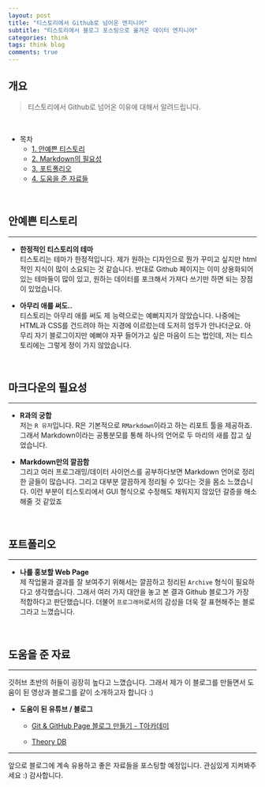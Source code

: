 ```yaml
---  
layout: post  
title: "티스토리에서 Github로 넘어온 엔지니어"
subtitle: "티스토리에서 블로그 포스팅으로 옮겨온 데이터 엔지니어"  
categories: think  
tags: think blog
comments: true  
---  
```




## 개요
> 티스토리에서 Github로 넘어온 이유에 대해서 알려드립니다.

<br/>

- 목차
    - [1. 안예쁜 티스토리](#안예쁜-티스토리)
    - [2. Markdown의 필요성](#마크다운의-필요성)
    - [3. 포트폴리오](#포트폴리오)
    - [4. 도움을 준 자료들](#도움을-준-자료)


<br/>

## 안예쁜 티스토리
---
* __한정적인 티스토리의 테마__  
티스토리는 테마가 한정적입니다. 제가 원하는 디자인으로 뭔가 꾸미고 싶지만 html적인 지식이 많이 소요되는 것 같습니다. 반대로 Github 페이지는 이미 상용화되어있는 테마들이 많이 있고, 원하는 데이터를 포크해서 가져다 쓰기만 하면 되는 장점이 있었습니다. 

* __아무리 애를 써도..__  
티스토리는 아무리 애를 써도 제 능력으로는 예뻐지지가 않았습니다. 나중에는 HTML과 CSS를 건드려야 하는 지경에 이르렀는데 도저히 엄두가 안나더군요. 아무리 자기 블로그이지만 예뻐야 자꾸 들어가고 싶은 마음이 드는 법인데, 저는 티스토리에는 그렇게 정이 가지 않았습니다.
<BR/>

## 마크다운의 필요성

---

* __R과의 궁합__  
저는 `R 유저`입니다. R은 기본적으로 `RMarkdown`이라고 하는 리포트 툴을 제공하죠. 그래서 Markdown이라는 공통분모를 통해 하나의 언어로 두 마리의 새를 잡고 싶었습니다.

* __Markdown만의 깔끔함__  
그리고 여러 프로그래밍/데이터 사이언스를 공부하다보면 Markdown 언어로 정리한 글들이 많습니다. 그리고 대부분 깔끔하게 정리될 수 있다는 것을 몸소 느꼈습니다. 이런 부분이 티스토리에서 GUI 형식으로 수정해도 채워지지 않았던 갈증을 해소해줄 것 같았죠
<BR/>


## 포트폴리오
---
* __나를 홍보할 Web Page__  
제 작업물과 결과를 잘 보여주기 위해서는 깔끔하고 정리된 `Archive` 형식이 필요하다고 생각했습니다. 그래서 여러 가지 대안을 놓고 본 결과 Github 블로그가 가장 적합하다고 판단했습니다. 더불어 `프로그래머`로서의 감성을 더욱 잘 표현해주는 블로그라고 느꼈습니다. 

<BR/>

## 도움을 준 자료
---
깃허브 초반의 허들이 굉장히 높다고 느꼈습니다. 그래서 제가 이 블로그를 만들면서 도움이 된 영상과 블로그를 같이 소개하고자 합니다 :)

* __도움이 된 유튜브 / 블로그__  
    - [Git & GitHub Page 블로그 만들기 - T아카데미](https://www.youtube.com/watch?v=eCv_bh-Ax-Q)

    - [Theory DB](https://theorydb.github.io/envops/2019/05/03/envops-blog-github-pages-jekyll)

---
      
         
앞으로 블로그에 계속 유용하고 좋은 자료들을 포스팅할 예정입니다. 관심있게 지켜봐주세요 :)
감사합니다.